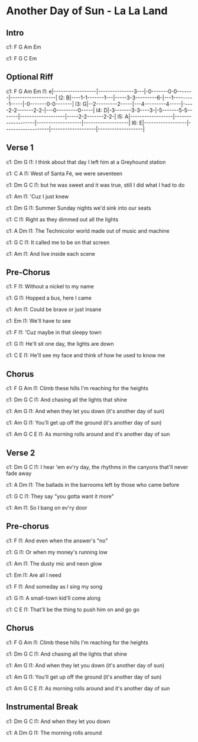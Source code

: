 ---
---

# Another Day of Sun - La La Land

## Intro
c1: F    G    Am      Em

c1: F    G    C       Em

## Optional Riff
c1:    F                  G                   Am                 Em
l1: e|------------------|---------------3---|-0-------0-0-------|-------------------|
l2: B|----1-1-------1---|-----3-3---------6-|---1---------1-----|-0-------0-0-------|
l3: G|--2---------2-----|---4---------4-----|-----2-2-------2-2-|---0---------0-----|
l4: D|-3-------3-3----3-|-5-------5-5-------|-------------------|-----2-2-------2-2-|
l5: A|------------------|-------------------|-------------------|-------------------|
l6: E|------------------|-------------------|-------------------|-------------------|

## Verse 1
c1:    Dm                     G
l1: I think about that day I left him at a Greyhound station

c1: C                A
l1: West of Santa Fé, we were seventeen

c1:             Dm                         G                 C
l1: but he was sweet and it was true, still I did what I had to do

c1:        Am
l1: 'Cuz I just knew

c1: Dm                        G
l1: Summer Sunday nights we'd sink into our seats

c1:              C
l1: Right as they dimmed out all the lights

c1:     A                             Dm
l1: The Technicolor world made out of music and machine

c1:    G                       C
l1: It called me to be on that screen

c1:          Am
l1: And live inside each scene

## Pre-Chorus
c1:     F
l1: Without a nickel to my name

c1: G
l1: Hopped a bus, here I came

c1: Am
l1: Could be brave or just insane

c1: Em
l1: We'll have to see

c1: F
l1: 'Cuz maybe in that sleepy town

c1: G
l1: He'll sit one day, the lights are down

c1:       C                              E
l1: He'll see my face and think of how he used to know me

## Chorus
c1:    F                   G              Am
l1: Climb these hills I'm reaching for the heights

c1:      Dm              G         C
l1: And chasing all the lights that shine

c1:     Am                 G
l1: And when they let you down (it's another day of sun)

c1:        Am              G
l1: You'll get up off the ground (it's another day of sun)

c1:    Am             G                           C       E
l1: As morning rolls around and it's another day of sun

## Verse 2
c1:   Dm                      G                              C
l1: I hear 'em ev'ry day, the rhythms in the canyons that'll never fade away 

c1: A                                   Dm
l1: The ballads in the barrooms left by those who came before

c1: G                           C
l1: They say "you gotta want it more"

c1:      Am
l1: So I bang on ev'ry door

## Pre-chorus
c1:     F
l1: And even when the answer's "no"

c1: G
l1: Or when my money's running low

c1: Am
l1: The dusty mic and neon glow

c1: Em
l1: Are all I need

c1: F
l1: And someday as I sing my song

c1: G
l1: A small-town kid'll come along

c1: C                                   E
l1: That'll be the thing to push him on and go go

## Chorus
c1:    F                   G              Am
l1: Climb these hills I'm reaching for the heights

c1:      Dm              G         C
l1: And chasing all the lights that shine

c1:     Am                 G
l1: And when they let you down (it's another day of sun)

c1:        Am              G
l1: You'll get up off the ground (it's another day of sun)

c1:    Am             G                           C       E
l1: As morning rolls around and it's another day of sun

## Instrumental Break
 
c1: Dm       G            C
l1: And when they let you down

c1: A           Dm    G
l1: The morning rolls around